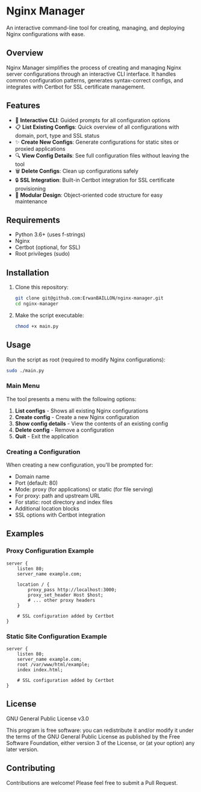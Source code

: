 # Nginx Manager

An interactive command-line tool for creating, managing, and deploying Nginx configurations with ease.

## Overview

Nginx Manager simplifies the process of creating and managing Nginx server configurations through an interactive CLI interface. It handles common configuration patterns, generates syntax-correct configs, and integrates with Certbot for SSL certificate management.

## Features

- 🚀 **Interactive CLI**: Guided prompts for all configuration options
- 📋 **List Existing Configs**: Quick overview of all configurations with domain, port, type and SSL status
- ✨ **Create New Configs**: Generate configurations for static sites or proxied applications
- 🔍 **View Config Details**: See full configuration files without leaving the tool
- 🗑️ **Delete Configs**: Clean up configurations safely
- 🔒 **SSL Integration**: Built-in Certbot integration for SSL certificate provisioning
- 🧩 **Modular Design**: Object-oriented code structure for easy maintenance

## Requirements

- Python 3.6+ (uses f-strings)
- Nginx
- Certbot (optional, for SSL)
- Root privileges (sudo)

## Installation

1. Clone this repository:
   ```bash
   git clone git@github.com:ErwanBAILLON/nginx-manager.git
   cd nginx-manager
   ```

2. Make the script executable:
   ```bash
   chmod +x main.py
   ```

## Usage

Run the script as root (required to modify Nginx configurations):

```bash
sudo ./main.py
```

### Main Menu

The tool presents a menu with the following options:

1. **List configs** - Shows all existing Nginx configurations
2. **Create config** - Create a new Nginx configuration
3. **Show config details** - View the contents of an existing config
4. **Delete config** - Remove a configuration
5. **Quit** - Exit the application

### Creating a Configuration

When creating a new configuration, you'll be prompted for:

- Domain name
- Port (default: 80)
- Mode: proxy (for applications) or static (for file serving)
- For proxy: path and upstream URL
- For static: root directory and index files
- Additional location blocks
- SSL options with Certbot integration

## Examples

### Proxy Configuration Example

```
server {
    listen 80;
    server_name example.com;
    
    location / {
        proxy_pass http://localhost:3000;
        proxy_set_header Host $host;
        # ... other proxy headers
    }
    
    # SSL configuration added by Certbot
}
```

### Static Site Configuration Example

```
server {
    listen 80;
    server_name example.com;
    root /var/www/html/example;
    index index.html;
    
    # SSL configuration added by Certbot
}
```

## License

GNU General Public License v3.0

This program is free software: you can redistribute it and/or modify it under the terms of the GNU General Public License as published by the Free Software Foundation, either version 3 of the License, or (at your option) any later version.

## Contributing

Contributions are welcome! Please feel free to submit a Pull Request.
